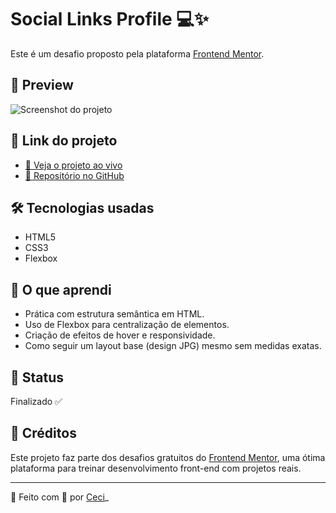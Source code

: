 # Social Links Profile 💻✨

Este é um desafio proposto pela plataforma [Frontend Mentor](https://www.frontendmentor.io/challenges/social-links-profile-UG32l9m6d).

## 📸 Preview

![Screenshot do projeto](./images/image.png)

## 🔗 Link do projeto

- [🔴 Veja o projeto ao vivo](https://ceci-roque.github.io/social-links-profile/)
- [📁 Repositório no GitHub](https://github.com/Ceci-Roque/social-links-profile)

## 🛠️ Tecnologias usadas

- HTML5
- CSS3
- Flexbox

## 🎯 O que aprendi

- Prática com estrutura semântica em HTML.
- Uso de Flexbox para centralização de elementos.
- Criação de efeitos de hover e responsividade.
- Como seguir um layout base (design JPG) mesmo sem medidas exatas.

## 🚧 Status

Finalizado ✅

## 📌 Créditos

Este projeto faz parte dos desafios gratuitos do [Frontend Mentor](https://www.frontendmentor.io), uma ótima plataforma para treinar desenvolvimento front-end com projetos reais.

---

🧠 Feito com 💙 por [Ceci](https://github.com/Ceci-Roque)_
